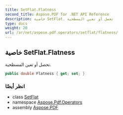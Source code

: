 ```yaml
---
title: SetFlat.Flatness
second_title: Aspose.PDF for .NET API Reference
description: خاصية SetFlat. تحصل أو تعين المسطحية
type: docs
weight: 20
url: /ar/net/aspose.pdf.operators/setflat/flatness/
---
```

## خاصية SetFlat.Flatness

تحصل أو تعين المسطحية.

```csharp
public double Flatness { get; set; }
```

### انظر أيضًا

* class [SetFlat](../)
* namespace [Aspose.Pdf.Operators](../../../aspose.pdf.operators/)
* assembly [Aspose.PDF](../../../)